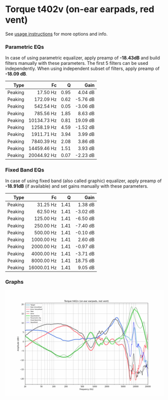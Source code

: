 # Torque t402v (on-ear earpads, red vent)
See [usage instructions](https://github.com/jaakkopasanen/AutoEq#usage) for more options and info.

### Parametric EQs
In case of using parametric equalizer, apply preamp of **-18.43dB** and build filters manually
with these parameters. The first 5 filters can be used independently.
When using independent subset of filters, apply preamp of **-18.09 dB**.

| Type    | Fc          |    Q | Gain     |
|--------:|------------:|-----:|---------:|
| Peaking | 17.50 Hz    | 0.95 | 4.04 dB  |
| Peaking | 172.09 Hz   | 0.62 | -5.76 dB |
| Peaking | 542.54 Hz   | 0.05 | -3.06 dB |
| Peaking | 785.56 Hz   | 1.85 | 8.63 dB  |
| Peaking | 10134.73 Hz | 0.81 | 19.09 dB |
| Peaking | 1258.19 Hz  | 4.59 | -1.52 dB |
| Peaking | 1911.71 Hz  | 3.94 | 3.99 dB  |
| Peaking | 7840.39 Hz  | 2.08 | 3.86 dB  |
| Peaking | 14459.46 Hz | 1.51 | 3.93 dB  |
| Peaking | 20044.92 Hz | 0.07 | -2.23 dB |

### Fixed Band EQs
In case of using fixed band (also called graphic) equalizer, apply preamp of **-18.91dB**
(if available) and set gains manually with these parameters.

| Type    | Fc          |    Q | Gain     |
|--------:|------------:|-----:|---------:|
| Peaking | 31.25 Hz    | 1.41 | 1.38 dB  |
| Peaking | 62.50 Hz    | 1.41 | -3.02 dB |
| Peaking | 125.00 Hz   | 1.41 | -6.50 dB |
| Peaking | 250.00 Hz   | 1.41 | -7.40 dB |
| Peaking | 500.00 Hz   | 1.41 | -0.10 dB |
| Peaking | 1000.00 Hz  | 1.41 | 2.60 dB  |
| Peaking | 2000.00 Hz  | 1.41 | -0.97 dB |
| Peaking | 4000.00 Hz  | 1.41 | -3.71 dB |
| Peaking | 8000.00 Hz  | 1.41 | 18.75 dB |
| Peaking | 16000.01 Hz | 1.41 | 9.05 dB  |

### Graphs
![](./Torque%20t402v%20(on-ear%20earpads,%20red%20vent).png)